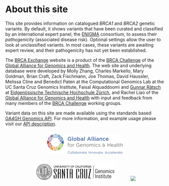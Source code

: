 # About this site

This site provides information on catalogued _BRCA1_ and _BRCA2_ genetic variants.  By default, it shows variants that have been curated and classified by an international expert panel, the [ENIGMA](http://enigmaconsortium.org/) consortium, to assess their *pathogenicity* (associated disease risk).  Optional settings allow the user to look at unclassified variants.  In most cases, these variants are awaiting expert review, and their pathogenicity has not yet been established.

The <a href="http://brcaexchange.org">BRCA Exchange</a> website is a product of the <a href="https://genomicsandhealth.org/work-products-demonstration-projects/brca-challenge-0">BRCA Challenge</a> of the <a href="https://genomicsandhealth.org/">Global Alliance for Genomics and Health</a>. The web site and underlying database were developed by Molly Zhang, Charles Markello, Mary Goldman, Brian Craft, Zack Fischmann, Joe Thomas, David Haussler, Melissa Cline and Benedict Paten at the Computational Genomics Lab at the UC Santa Cruz Genomics Institute, Faisal Alquaddoomi and <a href="http://ratschlab.org/~raetsch">Gunnar R&auml;tsch</a> at <a href="https://www.ethz.ch/en.html">Eidgenössische Technische Hochschule Zürich</a>, and Rachel Liao of the  <a href="https://genomicsandhealth.org/">Global Alliance for Genomics and Health</a>  with input and feedback from many members of the <a href="https://genomicsandhealth.org/work-products-demonstration-projects/brca-challenge-0">BRCA Challenge</a> working groups.

Variant data on this site are made available using the standards based <a href="https://genomicsandhealth.org/work-products-demonstration-projects/genomics-api">GA4GH Genomics API</a>. For more information, and example usage please visit our <a href="/about/api">API description</a>.

<div style="display:block; text-align: center;">
    <a href="http://genomicsandhealth.org"><img src="ga4gh-logo-more.png" style="width:240px; margin: 10px 20px;"></a>
    <a href="https://genomics.soe.ucsc.edu"><img src="ucsc_logo.png" style="width:260px; margin: 10px 20px;"></a>
    <a href="https://www.ethz.ch/en.html"><img src="https://www.ethz.ch/services/en/service/communication/corporate-design/logo/_jcr_content/par/twocolumn_1/par_left/fullwidthimage/image.imageformat.lightbox.151244596.png" style="width:240px; margin: 10px 20px;"></a>
</div>
